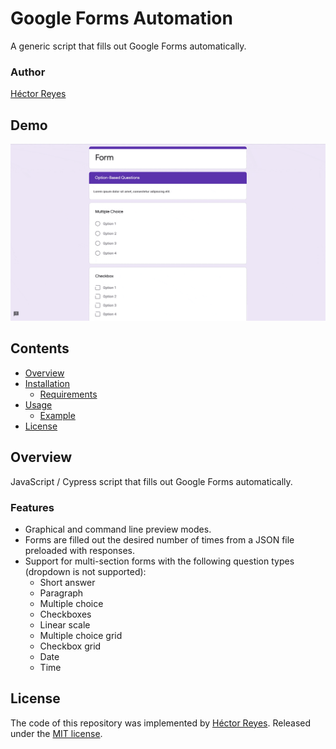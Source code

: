 # Google Forms Automation
A generic script that fills out Google Forms automatically.

### Author
[Héctor Reyes](https://github.com/hreyesm)

## Demo
![Demo](./img/demo.gif)

## Contents
* [Overview](#overview)
* [Installation](#installation)
  * [Requirements](#requirements)
* [Usage](#usage)
  * [Example](#example)
* [License](#license)

## Overview
JavaScript / Cypress script that fills out Google Forms automatically.

### Features
* Graphical and command line preview modes.
* Forms are filled out the desired number of times from a JSON file preloaded with responses.
* Support for multi-section forms with the following question types (dropdown is not supported):
  * Short answer
  * Paragraph
  * Multiple choice
  * Checkboxes
  * Linear scale
  * Multiple choice grid
  * Checkbox grid
  * Date
  * Time

## License
The code of this repository was implemented by [Héctor Reyes](https://github.com/hreyesm). Released under the [MIT license](./LICENSE).
